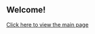 ## Welcome!
<!DOCTYPE html>
<html>
<a href="https://vdilip.github.io/intro.html">Click here to view the main page</a>
</html>

